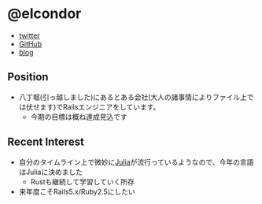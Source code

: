 @elcondor
====

- [twitter](https://twitter.com/elcondor)
- [GitHub](https://github.com/condor)
- [blog](http://blog.el-condor.net/)

Position
----

- 八丁堀(引っ越しました)にあるとある会社(大人の諸事情によりファイル上では伏せます)でRailsエンジニアをしています。
  - 今期の目標は概ね達成見込です

Recent Interest
----

- 自分のタイムライン上で微妙に[Julia](https://julialang.org/)が流行っているようなので、今年の言語はJuliaに決めました
    - Rustも継続して学習していく所存
- 来年度こそRails5.x/Ruby2.5にしたい
